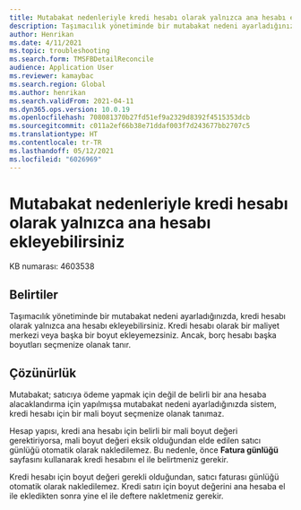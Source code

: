 ```yaml
---
title: Mutabakat nedenleriyle kredi hesabı olarak yalnızca ana hesabı ekleyebilirsiniz
description: Taşımacılık yönetiminde bir mutabakat nedeni ayarladığınızda, kredi hesabı olarak yalnızca ana hesabı ekleyebilirsiniz.
author: Henrikan
ms.date: 4/11/2021
ms.topic: troubleshooting
ms.search.form: TMSFBDetailReconcile
audience: Application User
ms.reviewer: kamaybac
ms.search.region: Global
ms.author: henrikan
ms.search.validFrom: 2021-04-11
ms.dyn365.ops.version: 10.0.19
ms.openlocfilehash: 708081370b27fd51ef9a2329d8392f4515353dcb
ms.sourcegitcommit: c011a2ef66b38e71ddaf003f7d243677bb2707c5
ms.translationtype: HT
ms.contentlocale: tr-TR
ms.lasthandoff: 05/12/2021
ms.locfileid: "6026969"
---
```

# <a name="you-can-add-only-the-main-account-as-the-credit-account-for-reconciliation-reasons"></a>Mutabakat nedenleriyle kredi hesabı olarak yalnızca ana hesabı ekleyebilirsiniz

KB numarası: 4603538

## <a name="symptoms"></a>Belirtiler

Taşımacılık yönetiminde bir mutabakat nedeni ayarladığınızda, kredi hesabı olarak yalnızca ana hesabı ekleyebilirsiniz. Kredi hesabı olarak bir maliyet merkezi veya başka bir boyut ekleyemezsiniz. Ancak, borç hesabı başka boyutları seçmenize olanak tanır.

## <a name="resolution"></a>Çözünürlük

Mutabakat; satıcıya ödeme yapmak için değil de belirli bir ana hesaba alacaklandırma için yapılmışsa mutabakat nedeni ayarladığınızda sistem, kredi hesabı için bir mali boyut seçmenize olanak tanımaz.

Hesap yapısı, kredi ana hesabı için belirli bir mali boyut değeri gerektiriyorsa, mali boyut değeri eksik olduğundan elde edilen satıcı günlüğü otomatik olarak nakledilemez. Bu nedenle, önce **Fatura günlüğü** sayfasını kullanarak kredi hesabını el ile belirtmeniz gerekir.

Kredi hesabı için boyut değeri gerekli olduğundan, satıcı faturası günlüğü otomatik olarak nakledilemez. Kredi satırı için boyut değerini ana hesaba el ile ekledikten sonra yine el ile deftere nakletmeniz gerekir.
